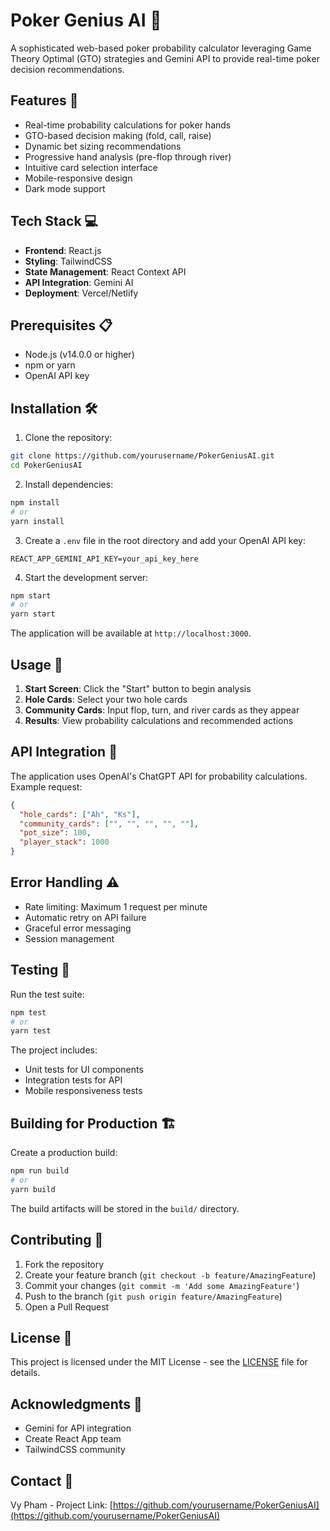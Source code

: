 # Poker Genius AI 🎲

A sophisticated web-based poker probability calculator leveraging Game Theory Optimal (GTO) strategies and Gemini API to provide real-time poker decision recommendations.

## Features 🚀

- Real-time probability calculations for poker hands
- GTO-based decision making (fold, call, raise)
- Dynamic bet sizing recommendations
- Progressive hand analysis (pre-flop through river)
- Intuitive card selection interface
- Mobile-responsive design
- Dark mode support

## Tech Stack 💻

- **Frontend**: React.js
- **Styling**: TailwindCSS
- **State Management**: React Context API
- **API Integration**: Gemini AI
- **Deployment**: Vercel/Netlify

## Prerequisites 📋

- Node.js (v14.0.0 or higher)
- npm or yarn
- OpenAI API key

## Installation 🛠️

1. Clone the repository:
```bash
git clone https://github.com/yourusername/PokerGeniusAI.git
cd PokerGeniusAI
```

2. Install dependencies:
```bash
npm install
# or
yarn install
```

3. Create a `.env` file in the root directory and add your OpenAI API key:
```env
REACT_APP_GEMINI_API_KEY=your_api_key_here
```

4. Start the development server:
```bash
npm start
# or
yarn start
```

The application will be available at `http://localhost:3000`.

## Usage 📱

1. **Start Screen**: Click the "Start" button to begin analysis
2. **Hole Cards**: Select your two hole cards
3. **Community Cards**: Input flop, turn, and river cards as they appear
4. **Results**: View probability calculations and recommended actions

## API Integration 🔌

The application uses OpenAI's ChatGPT API for probability calculations. Example request:

```json
{
  "hole_cards": ["Ah", "Ks"],
  "community_cards": ["", "", "", "", ""],
  "pot_size": 100,
  "player_stack": 1000
}
```

## Error Handling ⚠️

- Rate limiting: Maximum 1 request per minute
- Automatic retry on API failure
- Graceful error messaging
- Session management

## Testing 🧪

Run the test suite:
```bash
npm test
# or
yarn test
```

The project includes:
- Unit tests for UI components
- Integration tests for API
- Mobile responsiveness tests

## Building for Production 🏗️

Create a production build:
```bash
npm run build
# or
yarn build
```

The build artifacts will be stored in the `build/` directory.

## Contributing 🤝

1. Fork the repository
2. Create your feature branch (`git checkout -b feature/AmazingFeature`)
3. Commit your changes (`git commit -m 'Add some AmazingFeature'`)
4. Push to the branch (`git push origin feature/AmazingFeature`)
5. Open a Pull Request

## License 📄

This project is licensed under the MIT License - see the [LICENSE](LICENSE) file for details.

## Acknowledgments 👏

- Gemini for API integration
- Create React App team
- TailwindCSS community

## Contact 📧

Vy Pham - 
Project Link: [https://github.com/yourusername/PokerGeniusAI](https://github.com/yourusername/PokerGeniusAI)
